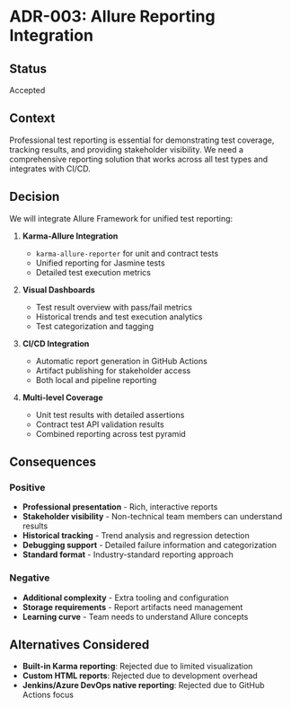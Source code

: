 # ADR-003: Allure Reporting Integration

## Status
Accepted

## Context
Professional test reporting is essential for demonstrating test coverage, tracking results, and providing stakeholder visibility. We need a comprehensive reporting solution that works across all test types and integrates with CI/CD.

## Decision
We will integrate Allure Framework for unified test reporting:

1. **Karma-Allure Integration**
   - `karma-allure-reporter` for unit and contract tests
   - Unified reporting for Jasmine tests
   - Detailed test execution metrics

2. **Visual Dashboards**
   - Test result overview with pass/fail metrics
   - Historical trends and test execution analytics
   - Test categorization and tagging

3. **CI/CD Integration**
   - Automatic report generation in GitHub Actions
   - Artifact publishing for stakeholder access
   - Both local and pipeline reporting

4. **Multi-level Coverage**
   - Unit test results with detailed assertions
   - Contract test API validation results
   - Combined reporting across test pyramid

## Consequences

### Positive
- **Professional presentation** - Rich, interactive reports
- **Stakeholder visibility** - Non-technical team members can understand results
- **Historical tracking** - Trend analysis and regression detection
- **Debugging support** - Detailed failure information and categorization
- **Standard format** - Industry-standard reporting approach

### Negative
- **Additional complexity** - Extra tooling and configuration
- **Storage requirements** - Report artifacts need management
- **Learning curve** - Team needs to understand Allure concepts

## Alternatives Considered
- **Built-in Karma reporting**: Rejected due to limited visualization
- **Custom HTML reports**: Rejected due to development overhead
- **Jenkins/Azure DevOps native reporting**: Rejected due to GitHub Actions focus
